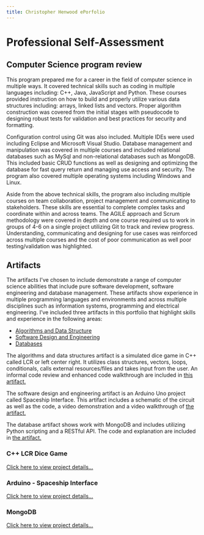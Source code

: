 ```yaml
---
title: Christopher Henwood ePorfolio
---
```


# Professional Self-Assessment
## Computer Science program review

<p>	This program prepared me for a career in the field of computer science in multiple ways. It covered technical skills such as coding in multiple languages including: C++, Java, JavaScript and Python. These courses provided instruction on how to build and properly utilize various data structures including: arrays, linked lists and vectors. Proper algorithm construction was covered from the initial stages with pseudocode to designing robust tests for validation and best practices for security and formatting.</p>

<p>Configuration control using Git was also included. Multiple IDEs were used including Eclipse and Microsoft Visual Studio. Database management and manipulation was covered in multiple courses and included relational databases such as MySql and non-relational databases such as MongoDB. This included basic CRUD functions as well as designing and optimizing the database for fast query return and managing use access and security. The program also covered multiple operating systems including Windows and Linux.</p>

<p>	Aside from the above technical skills, the program also including multiple courses on team collaboration, project management and communicating to stakeholders. These skills are essential to complete complex tasks and coordinate within and across teams. The AGILE approach and Scrum methodology were covered in depth and one course required us to work in groups of 4-6 on a single project utilizing Git to track and review progress. Understanding, communicating and designing for use cases was reinforced across multiple courses and the cost of poor communication as well poor testing/validation was highlighted.</p>

## Artifacts
<p>     The artifacts I’ve chosen to include demonstrate a range of computer science abilities that include pure software development, software engineering and database management. These artifacts show experience in multiple programming languages and environments and across multiple disciplines such as information systems, programming and electrical engineering. I’ve included three artifacts in this portfolio that highlight skills and experience in the following areas: </p>

* [Algorithms and Data Structure](lcr.md)
* [Software Design and Engineering](arduino.md)
* [Databases](mongo.md)

<p>     The algorithms and data structures artifact is a simulated dice game in C++ called LCR or left center right. It utilizes class structures, vectors, loops, conditionals, calls external resources/files and takes input from the user. An informal code review and enhanced code walkthrough are included in <a href = "lcr.md">this artifact.</a> </p>

<p>The software design and engineering artifact is an Arduino Uno project called Spaceship Interface. This artifact includes a schematic of the circuit as well as the code, a video demonstration and a video walkthrough of <a href = "arduino.md">the artifact.</a></p>

<p>The database artifact shows work with MongoDB and includes utilizing Python scripting and a RESTful API. The code and explanation are included in <a href = "mongo.db">the artifact.</a></p>


### C++ LCR Dice Game

[Click here to view project details...](lcr.md)

### Arduino - Spaceship Interface

[Click here to view project details...](arduino.md)

### MongoDB

[Click here to view project details... ](mongo.md)
